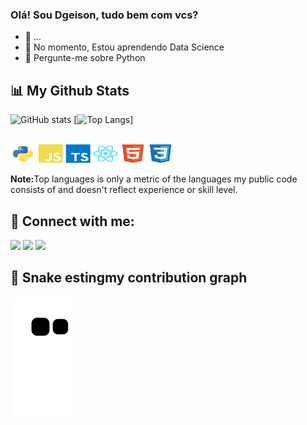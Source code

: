 ### Olá! Sou Dgeison, tudo bem com vcs?
- 🔭 ...
- 🌱 No momento, Estou aprendendo Data Science 
- 💬 Pergunte-me sobre Python
## 📊 My Github Stats
<div>
  
  ![GitHub stats](https://github-readme-stats.vercel.app/api?username=dgeison&show_icons=true&theme=radical)
  [![Top Langs](https://github-readme-stats.vercel.app/api/top-langs/?username=dgeison&layout=compact)]

<div style="display: inline_block"><br>
  <img align="center" alt="Dg-Python" height="30" width="40" src="https://raw.githubusercontent.com/devicons/devicon/master/icons/python/python-original.svg">
  <img align="center" alt="Dg-Js" height="30" width="40" src="https://raw.githubusercontent.com/devicons/devicon/master/icons/javascript/javascript-plain.svg">
  <img align="center" alt="Dg-Ts" height="30" width="40" src="https://raw.githubusercontent.com/devicons/devicon/master/icons/typescript/typescript-plain.svg">
  <img align="center" alt="Dg-React" height="30" width="40" src="https://raw.githubusercontent.com/devicons/devicon/master/icons/react/react-original.svg">
  <img align="center" alt="Dg-HTML" height="30" width="40" src="https://raw.githubusercontent.com/devicons/devicon/master/icons/html5/html5-original.svg">
  <img align="center" alt="Dg-CSS" height="30" width="40" src="https://raw.githubusercontent.com/devicons/devicon/master/icons/css3/css3-original.svg">
</div>
</br>
<b>Note:</b>Top languages is only a metric of the languages my public code consists of and doesn't reflect experience or skill level.
  
  
## 📩 Connect with me:
<div>
<a href="https://www.linkedin.com/in/dgeisondev" target="_blank"><img src="https://img.shields.io/badge/-LinkedIn-%230077B5?style=for-the-badge&logo=linkedin&logoColor=white" target="_blank"></a>  
<a href="https://instagram.com/dgeison" target="_blank"><img src="https://img.shields.io/badge/-Instagram-%23E4405F?style=for-the-badge&logo=instagram&logoColor=white" target="_blank"></a>
<a href = "mailto:paradg@gmail.com"><img src="https://img.shields.io/badge/Gmail-D14836?style=for-the-badge&logo=gmail&logoColor=white" target="_blank"></a>
</div>



## 🐍 Snake estingmy contribution graph  
![Snake animation](https://github.com/dgeison/dgeison/blob/output/github-contribution-grid-snake.svg)
  

